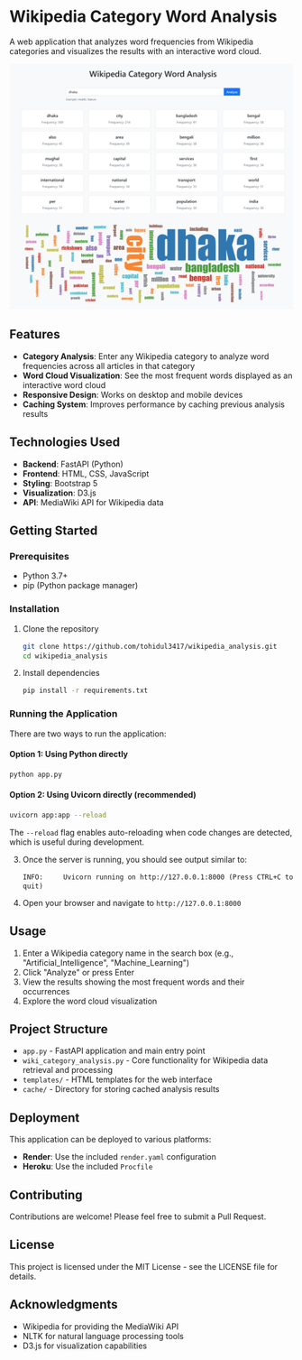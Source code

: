 # Wikipedia Category Word Analysis

A web application that analyzes word frequencies from Wikipedia categories and visualizes the results with an interactive word cloud.

![Wikipedia Category Analysis Screenshot](screenshot.png)

## Features

- **Category Analysis**: Enter any Wikipedia category to analyze word frequencies across all articles in that category
- **Word Cloud Visualization**: See the most frequent words displayed as an interactive word cloud
- **Responsive Design**: Works on desktop and mobile devices
- **Caching System**: Improves performance by caching previous analysis results

## Technologies Used

- **Backend**: FastAPI (Python)
- **Frontend**: HTML, CSS, JavaScript
- **Styling**: Bootstrap 5
- **Visualization**: D3.js
- **API**: MediaWiki API for Wikipedia data

## Getting Started

### Prerequisites

- Python 3.7+
- pip (Python package manager)

### Installation

1. Clone the repository
   ```bash
   git clone https://github.com/tohidul3417/wikipedia_analysis.git
   cd wikipedia_analysis
   ```

2. Install dependencies
   ```bash
   pip install -r requirements.txt
   ```

### Running the Application

There are two ways to run the application:

#### Option 1: Using Python directly
```bash
python app.py
```

#### Option 2: Using Uvicorn directly (recommended)
```bash
uvicorn app:app --reload
```

The `--reload` flag enables auto-reloading when code changes are detected, which is useful during development.

3. Once the server is running, you should see output similar to:
   ```
   INFO:     Uvicorn running on http://127.0.0.1:8000 (Press CTRL+C to quit)
   ```

4. Open your browser and navigate to `http://127.0.0.1:8000`

## Usage

1. Enter a Wikipedia category name in the search box (e.g., "Artificial_Intelligence", "Machine_Learning")
2. Click "Analyze" or press Enter
3. View the results showing the most frequent words and their occurrences
4. Explore the word cloud visualization

## Project Structure

- `app.py` - FastAPI application and main entry point
- `wiki_category_analysis.py` - Core functionality for Wikipedia data retrieval and processing
- `templates/` - HTML templates for the web interface
- `cache/` - Directory for storing cached analysis results

## Deployment

This application can be deployed to various platforms:

- **Render**: Use the included `render.yaml` configuration
- **Heroku**: Use the included `Procfile`

## Contributing

Contributions are welcome! Please feel free to submit a Pull Request.

## License

This project is licensed under the MIT License - see the LICENSE file for details.

## Acknowledgments

- Wikipedia for providing the MediaWiki API
- NLTK for natural language processing tools
- D3.js for visualization capabilities
